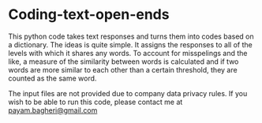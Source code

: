 # Coding-text-open-ends
This python code takes text responses and turns them into codes based on a dictionary. The ideas is quite simple. It assigns the responses to all of the levels with which it shares any words. To account for misspelings and the like, a measure of the similarity between words is calculated and if two words are more similar to each other than a certain threshold, they are counted as the same word.

The input files are not provided due to company data privacy rules. If you wish to be able to run this code, please contact me at payam.bagheri@gmail.com
